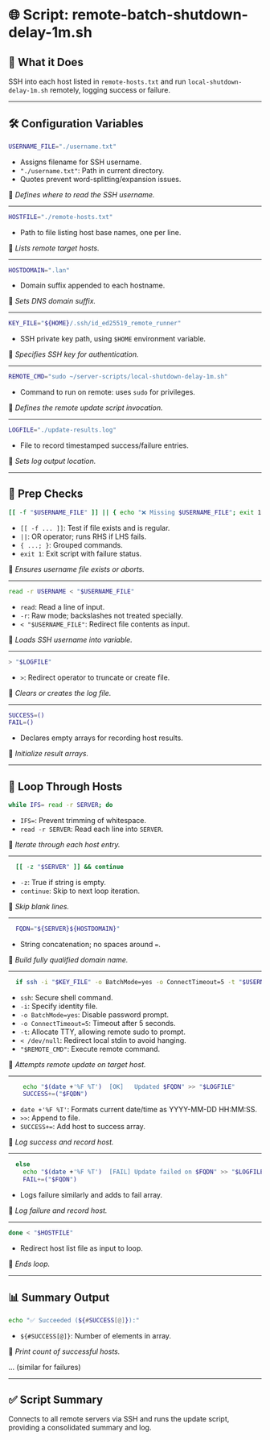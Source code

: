 # 🌐 Script: remote-batch-shutdown-delay-1m.sh

## 🧠 What it Does
SSH into each host listed in `remote-hosts.txt` and run `local-shutdown-delay-1m.sh` remotely, logging success or failure.

---

## 🛠️ Configuration Variables

```bash
USERNAME_FILE="./username.txt"
```
- Assigns filename for SSH username.
- `"./username.txt"`: Path in current directory.
- Quotes prevent word-splitting/expansion issues.

📌 *Defines where to read the SSH username.*

---

```bash
HOSTFILE="./remote-hosts.txt"
```
- Path to file listing host base names, one per line.

📌 *Lists remote target hosts.*

---

```bash
HOSTDOMAIN=".lan"
```
- Domain suffix appended to each hostname.

📌 *Sets DNS domain suffix.*

---

```bash
KEY_FILE="${HOME}/.ssh/id_ed25519_remote_runner"
```
- SSH private key path, using `$HOME` environment variable.

📌 *Specifies SSH key for authentication.*

---

```bash
REMOTE_CMD="sudo ~/server-scripts/local-shutdown-delay-1m.sh"
```
- Command to run on remote: uses `sudo` for privileges.

📌 *Defines the remote update script invocation.*

---

```bash
LOGFILE="./update-results.log"
```
- File to record timestamped success/failure entries.

📌 *Sets log output location.*

---

## 🔧 Prep Checks

```bash
[[ -f "$USERNAME_FILE" ]] || { echo "❌ Missing $USERNAME_FILE"; exit 1; }
```
- `[[ -f ... ]]`: Test if file exists and is regular.
- `||`: OR operator; runs RHS if LHS fails.
- `{ ...; }`: Grouped commands.
- `exit 1`: Exit script with failure status.

📌 *Ensures username file exists or aborts.*

---

```bash
read -r USERNAME < "$USERNAME_FILE"
```
- `read`: Read a line of input.
- `-r`: Raw mode; backslashes not treated specially.
- `< "$USERNAME_FILE"`: Redirect file contents as input.

📌 *Loads SSH username into variable.*

---

```bash
> "$LOGFILE"
```
- `>`: Redirect operator to truncate or create file.

📌 *Clears or creates the log file.*

---

```bash
SUCCESS=()
FAIL=()
```
- Declares empty arrays for recording host results.

📌 *Initialize result arrays.*

---

## 🔁 Loop Through Hosts

```bash
while IFS= read -r SERVER; do
```
- `IFS=`: Prevent trimming of whitespace.
- `read -r SERVER`: Read each line into `SERVER`.

📌 *Iterate through each host entry.*

---

```bash
  [[ -z "$SERVER" ]] && continue
```
- `-z`: True if string is empty.
- `continue`: Skip to next loop iteration.

📌 *Skip blank lines.*

---

```bash
  FQDN="${SERVER}${HOSTDOMAIN}"
```
- String concatenation; no spaces around `=`.

📌 *Build fully qualified domain name.*

---

```bash
  if ssh -i "$KEY_FILE" -o BatchMode=yes -o ConnectTimeout=5 -t "$USERNAME@$FQDN" < /dev/null "$REMOTE_CMD"; then
```
- `ssh`: Secure shell command.
- `-i`: Specify identity file.
- `-o BatchMode=yes`: Disable password prompt.
- `-o ConnectTimeout=5`: Timeout after 5 seconds.
- `-t`: Allocate TTY, allowing remote sudo to prompt.
- `< /dev/null`: Redirect local stdin to avoid hanging.
- `"$REMOTE_CMD"`: Execute remote command.

📌 *Attempts remote update on target host.*

---

```bash
    echo "$(date +'%F %T')  [OK]   Updated $FQDN" >> "$LOGFILE"
    SUCCESS+=("$FQDN")
```
- `date +'%F %T'`: Formats current date/time as YYYY-MM-DD HH:MM:SS.
- `>>`: Append to file.
- `SUCCESS+=`: Add host to success array.

📌 *Log success and record host.*

---

```bash
  else
    echo "$(date +'%F %T')  [FAIL] Update failed on $FQDN" >> "$LOGFILE"
    FAIL+=("$FQDN")
```
- Logs failure similarly and adds to fail array.

📌 *Log failure and record host.*

---

```bash
done < "$HOSTFILE"
```
- Redirect host list file as input to loop.

📌 *Ends loop.*

---

## 📊 Summary Output

```bash
echo "✅ Succeeded (${#SUCCESS[@]}):"
```
- `${#SUCCESS[@]}`: Number of elements in array.

📌 *Print count of successful hosts.*

... (similar for failures)

---

## ✅ Script Summary
Connects to all remote servers via SSH and runs the update script, providing a consolidated summary and log.